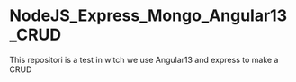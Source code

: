 # NodeJS_Express_Mongo_Angular13_CRUD
This repositori is a test in witch we use Angular13 and express to make a CRUD
